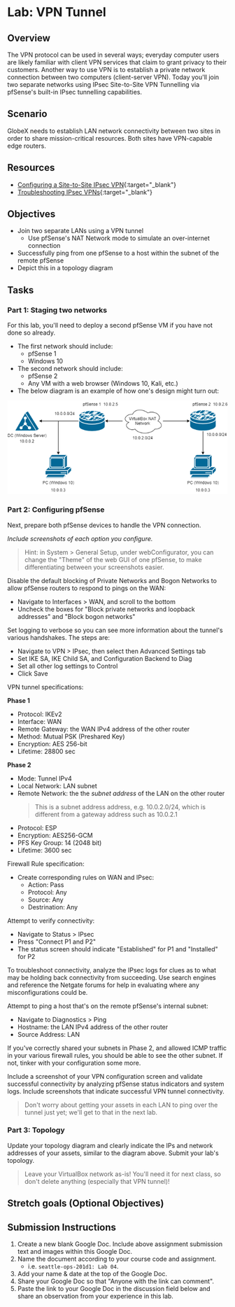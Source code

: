 # Lab: VPN Tunnel

## Overview

The VPN protocol can be used in several ways; everyday computer users are likely familiar with client VPN services that claim to grant privacy to their customers. Another way to use VPN is to establish a private network connection between two computers (client-server VPN). Today you'll join two separate networks using IPsec Site-to-Site VPN Tunnelling via pfSense's built-in IPsec tunnelling capabilities.

## Scenario

GlobeX needs to establish LAN network connectivity between two sites in order to share mission-critical resources. Both sites have VPN-capable edge routers.

## Resources

- [Configuring a Site-to-Site IPsec VPN](https://docs.netgate.com/pfsense/en/latest/recipes/ipsec-s2s-psk.html){:target="_blank"}
- [Troubleshooting IPsec VPNs](https://docs.netgate.com/pfsense/en/latest/troubleshooting/ipsec.html){:target="_blank"}

## Objectives

- Join two separate LANs using a VPN tunnel
  - Use pfSense's NAT Network mode to simulate an over-internet connection
- Successfully ping from one pfSense to a host within the subnet of the remote pfSense
- Depict this in a topology diagram

## Tasks

### Part 1: Staging two networks

For this lab, you'll need to deploy a second pfSense VM if you have not done so already.

- The first network should include:
  - pfSense 1
  - Windows 10
- The second network should include:
  - pfSense 2
  - Any VM with a web browser (Windows 10, Kali, etc.)
- The below diagram is an example of how one's design might turn out:

![class10_img01.png](../assets/class10_img01.png)

### Part 2: Configuring pfSense

Next, prepare both pfSense devices to handle the VPN connection.

*Include screenshots of each option you configure.*

> Hint: in System > General Setup, under webConfigurator, you can change the "Theme" of the web GUI of one pfSense, to make differentiating between your screenshots easier.

Disable the default blocking of Private Networks and Bogon Networks to allow pfSense routers to respond to pings on the WAN:

- Navigate to Interfaces > WAN, and scroll to the bottom
- Uncheck the boxes for "Block private networks and loopback addresses" and "Block bogon networks"

Set logging to verbose so you can see more information about the tunnel's various handshakes. The steps are:

- Navigate to VPN > IPsec, then select then Advanced Settings tab
- Set IKE SA, IKE Child SA, and Configuration Backend to Diag
- Set all other log settings to Control
- Click Save

VPN tunnel specifications:

**Phase 1**

- Protocol: IKEv2
- Interface: WAN
- Remote Gateway: the WAN IPv4 address of the other router
- Method: Mutual PSK (Preshared Key)
- Encryption: AES 256-bit
- Lifetime: 28800 sec

**Phase 2**

- Mode: Tunnel IPv4
- Local Network: LAN subnet
- Remote Network: the the *subnet address* of the LAN on the other router
  > This is a subnet address address, e.g. 10.0.2.0/24, which is different from a gateway address such as 10.0.2.1
- Protocol: ESP
- Encryption: AES256-GCM
- PFS Key Group: 14 (2048 bit)
- Lifetime: 3600 sec

Firewall Rule specification:
- Create corresponding rules on WAN and IPsec:
  - Action: Pass
  - Protocol: Any
  - Source: Any
  - Destrination: Any

Attempt to verify connectivity:

- Navigate to Status > IPsec
- Press "Connect P1 and P2"
- The status screen should indicate "Established" for P1 and "Installed" for P2 

To troubleshoot connectivity, analyze the IPsec logs for clues as to what may be holding back connectivity from succeeding. Use search engines and reference the Netgate forums for help in evaluating where any misconfigurations could be.

Attempt to ping a host that's on the remote pfSense's internal subnet:

- Navigate to Diagnostics > Ping
- Hostname: the LAN IPv4 address of the other router
- Source Address: LAN

If you've correctly shared your subnets in Phase 2, and allowed ICMP traffic in your various firewall rules, you should be able to see the other subnet. If not, tinker with your configuration some more.

Include a screenshot of your VPN configuration screen and validate successful connectivity by analyzing pfSense status indicators and system logs. Include screenshots that indicate successful VPN tunnel connectivity.

> Don't worry about getting your assets in each LAN to ping over the tunnel just yet; we'll get to that in the next lab.

### Part 3: Topology

Update your topology diagram and clearly indicate the IPs and network addresses of your assets, similar to the diagram above. Submit your lab's topology.

> Leave your VirtualBox network as-is! You'll need it for next class, so don't delete anything (especially that VPN tunnel)!

## Stretch goals (Optional Objectives)

## Submission Instructions

1. Create a new blank Google Doc. Include above assignment submission text and images within this Google Doc.
1. Name the document according to your course code and assignment.
   - i.e. `seattle-ops-201d1: Lab 04`.
1. Add your name & date at the top of the Google Doc.
1. Share your Google Doc so that "Anyone with the link can comment".
1. Paste the link to your Google Doc in the discussion field below and share an observation from your experience in this lab.
